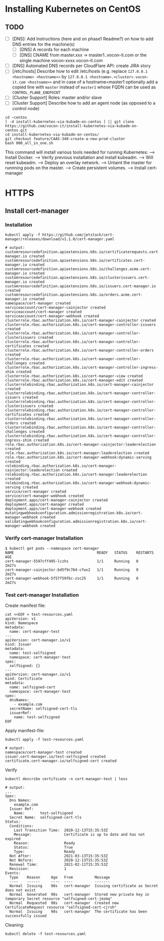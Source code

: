 # Installing Kubernetes on CentOS

## TODO
- [ ] [DNS]: Add Instructions (here and on phase1 Readme?) on how to add DNS entries for the machine(s)
  - [ ] [DNS] A records for each machine
  - [ ] [DNS] CNAME from master.xxx -> master1.<cluster>.vocon-it.com or the single machine vocon-xxxx.vocon-it.com
- [ ] [DNS] Automated DNS records per CloudFlare API: create JIRA story
- [ ] [/etc/hosts] Describe how to edit /etc/hosts (e.g. replace `127.0.0.1 <hostname> <hostname>>` by `127.0.0.1 <hostname>.<cluster>.vocon-it.com <hostname>>` 
            and in case of a hostname=master1 optionally add a copied line with `master` instead of `master1` whose FQDN can be used as `CONTROL_PLANE_ENDPOINT`
- [ ] [Cluster Support] Roles: master and/or slave
- [ ] [Cluster Support] Describe how to add an agent node (as opposed to a control node)

```
cd ~centos
[ -d install-kubernetes-via-kubadm-on-centos ] || git clone https://github.com/vocon-it/install-kubernetes-via-kubadm-on-centos.git
cd install-kubernetes-via-kubadm-on-centos/
git checkout feature/CAAS-340-create-a-new-prod-cluster
bash 000_all_in_one.sh
```

This command will install various tools needed for running Kubernetes:
--> Install Docker.
--> Verify previous installation and install kubeadm.
--> Will reset kubeadm.
--> Deploy an overlay network.
--> Untaint the master for runnning pods on the master.
--> Create persistent volumes.
--> Install cert-manager

# HTTPS
## Install cert-manager
### Installation
```shell script
kubectl apply -f https://github.com/jetstack/cert-manager/releases/download/v1.1.0/cert-manager.yaml

# output:
customresourcedefinition.apiextensions.k8s.io/certificaterequests.cert-manager.io created
customresourcedefinition.apiextensions.k8s.io/certificates.cert-manager.io created
customresourcedefinition.apiextensions.k8s.io/challenges.acme.cert-manager.io created
customresourcedefinition.apiextensions.k8s.io/clusterissuers.cert-manager.io created
customresourcedefinition.apiextensions.k8s.io/issuers.cert-manager.io created
customresourcedefinition.apiextensions.k8s.io/orders.acme.cert-manager.io created
namespace/cert-manager created
serviceaccount/cert-manager-cainjector created
serviceaccount/cert-manager created
serviceaccount/cert-manager-webhook created
clusterrole.rbac.authorization.k8s.io/cert-manager-cainjector created
clusterrole.rbac.authorization.k8s.io/cert-manager-controller-issuers created
clusterrole.rbac.authorization.k8s.io/cert-manager-controller-clusterissuers created
clusterrole.rbac.authorization.k8s.io/cert-manager-controller-certificates created
clusterrole.rbac.authorization.k8s.io/cert-manager-controller-orders created
clusterrole.rbac.authorization.k8s.io/cert-manager-controller-challenges created
clusterrole.rbac.authorization.k8s.io/cert-manager-controller-ingress-shim created
clusterrole.rbac.authorization.k8s.io/cert-manager-view created
clusterrole.rbac.authorization.k8s.io/cert-manager-edit created
clusterrolebinding.rbac.authorization.k8s.io/cert-manager-cainjector created
clusterrolebinding.rbac.authorization.k8s.io/cert-manager-controller-issuers created
clusterrolebinding.rbac.authorization.k8s.io/cert-manager-controller-clusterissuers created
clusterrolebinding.rbac.authorization.k8s.io/cert-manager-controller-certificates created
clusterrolebinding.rbac.authorization.k8s.io/cert-manager-controller-orders created
clusterrolebinding.rbac.authorization.k8s.io/cert-manager-controller-challenges created
clusterrolebinding.rbac.authorization.k8s.io/cert-manager-controller-ingress-shim created
role.rbac.authorization.k8s.io/cert-manager-cainjector:leaderelection created
role.rbac.authorization.k8s.io/cert-manager:leaderelection created
role.rbac.authorization.k8s.io/cert-manager-webhook:dynamic-serving created
rolebinding.rbac.authorization.k8s.io/cert-manager-cainjector:leaderelection created
rolebinding.rbac.authorization.k8s.io/cert-manager:leaderelection created
rolebinding.rbac.authorization.k8s.io/cert-manager-webhook:dynamic-serving created
service/cert-manager created
service/cert-manager-webhook created
deployment.apps/cert-manager-cainjector created
deployment.apps/cert-manager created
deployment.apps/cert-manager-webhook created
mutatingwebhookconfiguration.admissionregistration.k8s.io/cert-manager-webhook created
validatingwebhookconfiguration.admissionregistration.k8s.io/cert-manager-webhook created
```
### Verify cert-manager Installation
```shell script
$ kubectl get pods --namespace cert-manager
NAME                                      READY   STATUS    RESTARTS   AGE
cert-manager-5597cff495-lczhs             1/1     Running   0          2m27s
cert-manager-cainjector-bd5f9c764-cfwv2   1/1     Running   0          2m27s
cert-manager-webhook-5f57f59fbc-zsc25     1/1     Running   0          2m27s
```
### Test cert-manager Installation
Create manifest file:
```shell script
cat <<EOF > test-resources.yaml
apiVersion: v1
kind: Namespace
metadata:
  name: cert-manager-test
---
apiVersion: cert-manager.io/v1
kind: Issuer
metadata:
  name: test-selfsigned
  namespace: cert-manager-test
spec:
  selfSigned: {}
---
apiVersion: cert-manager.io/v1
kind: Certificate
metadata:
  name: selfsigned-cert
  namespace: cert-manager-test
spec:
  dnsNames:
    - example.com
  secretName: selfsigned-cert-tls
  issuerRef:
    name: test-selfsigned
EOF
```
Apply manifest-file:
```shell script
kubectl apply -f test-resources.yaml

# output:
namespace/cert-manager-test created
issuer.cert-manager.io/test-selfsigned created
certificate.cert-manager.io/selfsigned-cert created
```
Verify
```shell script
kubectl describe certificate -n cert-manager-test | less

# output:
...
Spec:
  Dns Names:
    example.com
  Issuer Ref:
    Name:       test-selfsigned
  Secret Name:  selfsigned-cert-tls
Status:
  Conditions:
    Last Transition Time:  2020-12-13T15:35:53Z
    Message:               Certificate is up to date and has not expired
    Reason:                Ready
    Status:                True
    Type:                  Ready
  Not After:               2021-03-13T15:35:53Z
  Not Before:              2020-12-13T15:35:53Z
  Renewal Time:            2021-02-11T15:35:53Z
  Revision:                1
Events:
  Type    Reason     Age   From          Message
  ----    ------     ----  ----          -------
  Normal  Issuing    98s   cert-manager  Issuing certificate as Secret does not exist
  Normal  Generated  98s   cert-manager  Stored new private key in temporary Secret resource "selfsigned-cert-jmzmq"
  Normal  Requested  98s   cert-manager  Created new CertificateRequest resource "selfsigned-cert-cjrsh"
  Normal  Issuing    98s   cert-manager  The certificate has been successfully issued
```
Cleaning:
```shell script
kubectl delete -f test-resources.yaml
```

